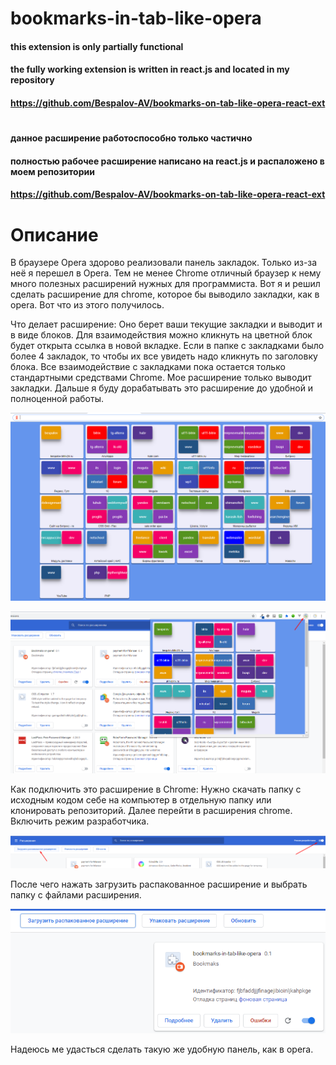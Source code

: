 # bookmarks-in-tab-like-opera

#### this extension is only partially functional
#### the fully working extension is written in react.js and located in my repository
#### https://github.com/Bespalov-AV/bookmarks-on-tab-like-opera-react-ext

#

#### данное расширение работоспособно только частично
#### полностью рабочее расширение написано на react.js и распаложено в моем репозитории
#### https://github.com/Bespalov-AV/bookmarks-on-tab-like-opera-react-ext


# Описание

В браузере Opera здорово реализовали панель закладок. Только из-за неё я перешел в Opera.
Тем не менее Chrome отличный браузер к нему много полезных расширений нужных для программиста.  Вот я и решил сделать расширение для chrome, которое бы выводило закладки, как в opera.
Вот что из этого получилось.

Что делает расширение: Оно берет ваши текущие закладки и выводит и в виде блоков. Для взаимодействия можно кликнуть на цветной блок будет открыта ссылка в новой вкладке.
Если в папке с закладками было более 4 закладок, то чтобы их все увидеть надо кликнуть по заголовку блока.
Все взаимодействие с закладками пока остается только стандартными средствами Chrome. Мое расширение только выводит закладки.
Дальше я буду дорабатывать это расширение до удобной и полноценной работы.

![](https://github.com/Bespalov-AV/bookmarks-in-tab-like-opera/raw/master/screenshots/Screenshot_1.png)

![](https://github.com/Bespalov-AV/bookmarks-in-tab-like-opera/raw/master/screenshots/Screenshot_2.png)

Как подключить это расширение в Chrome:
Нужно скачать папку с исходным кодом себе на компьютер в отдельную папку или клонировать репозиторий.
Далее перейти в расширения chrome. Включить режим разработчика.

![](https://github.com/Bespalov-AV/bookmarks-in-tab-like-opera/raw/master/screenshots/Screenshot_3.png)

После чего нажать загрузить распакованное расширение и выбрать папку с файлами расширения.

![](https://github.com/Bespalov-AV/bookmarks-in-tab-like-opera/raw/master/screenshots/Screenshot_4.png)

Надеюсь ме удасться сделать такую же удобную панель, как в opera.
